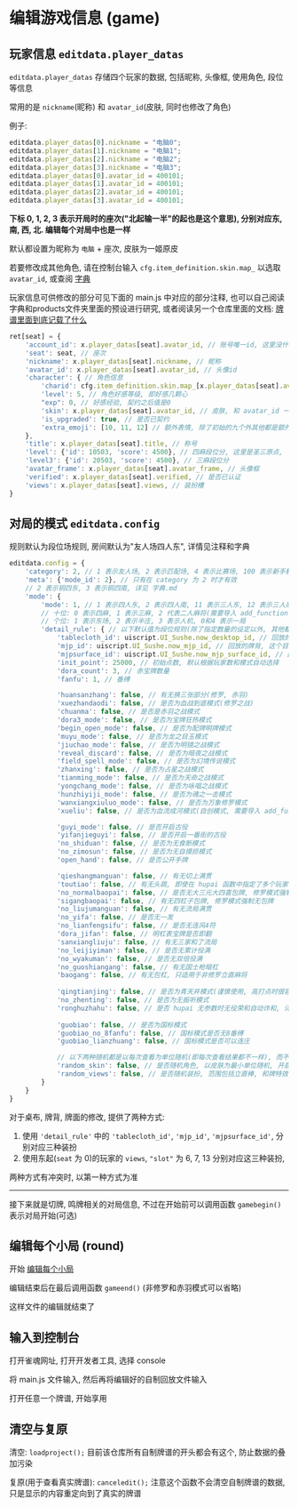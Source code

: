 # 编辑游戏信息 (game)

## 玩家信息 `editdata.player_datas`

`editdata.player_datas` 存储四个玩家的数据, 包括昵称, 头像框, 使用角色, 段位等信息

常用的是 `nickname`(昵称) 和 `avatar_id`(皮肤, 同时也修改了角色)

例子:

```js
editdata.player_datas[0].nickname = "电脑0";
editdata.player_datas[1].nickname = "电脑1";
editdata.player_datas[2].nickname = "电脑2";
editdata.player_datas[3].nickname = "电脑3";
editdata.player_datas[0].avatar_id = 400101;
editdata.player_datas[1].avatar_id = 400101;
editdata.player_datas[2].avatar_id = 400101;
editdata.player_datas[3].avatar_id = 400101;
```

**下标 0, 1, 2, 3 表示开局时的座次("北起输一半"的起也是这个意思), 分别对应东, 南, 西, 北. 编辑每个对局中也是一样**

默认都设置为昵称为 `电脑` + 座次, 皮肤为一姬原皮

若要修改成其他角色, 请在控制台输入 `cfg.item_definition.skin.map_` 以选取 `avatar_id`, 或查阅 [字典](字典.md)

玩家信息可供修改的部分可见下面的 main.js 中对应的部分注释, 也可以自己阅读字典和products文件夹里面的预设进行研究,
或者阅读另一个仓库里面的文档: [牌谱里面到底记载了什么](https://github.com/Fat-pig-Cui/misc-code/tree/main/doc/%E7%89%8C%E8%B0%B1%E9%87%8C%E9%9D%A2%E5%88%B0%E5%BA%95%E8%AE%B0%E8%BD%BD%E4%BA%86%E4%BB%80%E4%B9%88)

```js
ret[seat] = {
    'account_id': x.player_datas[seat].avatar_id, // 账号唯一id, 这里没什么用随便设的(和 avatar_id 一样)
    'seat': seat, // 座次
    'nickname': x.player_datas[seat].nickname, // 昵称
    'avatar_id': x.player_datas[seat].avatar_id, // 头像id
    'character': { // 角色信息
        'charid': cfg.item_definition.skin.map_[x.player_datas[seat].avatar_id].character_id, // 角色id
        'level': 5, // 角色好感等级, 即好感几颗心
        "exp": 0, // 好感经验, 契约之后值是0
        'skin': x.player_datas[seat].avatar_id, // 皮肤, 和 avatar_id 一样
        'is_upgraded': true, // 是否已契约
        'extra_emoji': [10, 11, 12] // 额外表情, 除了初始的九个外其他都是额外表情, 包括契约后的三个
    },
    'title': x.player_datas[seat].title, // 称号
    'level': {'id': 10503, 'score': 4500}, // 四麻段位分, 这里是圣三原点, 下同
    'level3': {'id': 20503, 'score': 4500}, // 三麻段位分
    'avatar_frame': x.player_datas[seat].avatar_frame, // 头像框
    'verified': x.player_datas[seat].verified, // 是否已认证
    'views': x.player_datas[seat].views, // 装扮槽
}
```

## 对局的模式 `editdata.config`

规则默认为段位场规则, 房间默认为"友人场四人东", 详情见注释和字典

```js
editdata.config = {
    'category': 2, // 1 表示友人场, 2 表示匹配场, 4 表示比赛场, 100 表示新手教程
    'meta': {'mode_id': 2}, // 只有在 category 为 2 时才有效
    // 2 表示铜四东, 3 表示铜四南, 详见 字典.md
    'mode': {
        'mode': 1, // 1 表示四人东, 2 表示四人南, 11 表示三人东, 12 表示三人南
        // 十位: 0 表示四麻, 1 表示三麻, 2 代表二人麻将(需要导入 add_function.js)
        // 个位: 1 表示东场, 2 表示半庄, 3 表示人机, 0和4 表示一局
        'detail_rule': { // 以下默认值为段位规则(除了指定数量的设定以外, 其他都默认 false)
            'tablecloth_id': uiscript.UI_Sushe.now_desktop_id, // 回放的桌布, 未设置时为原来的桌布 
            'mjp_id': uiscript.UI_Sushe.now_mjp_id, // 回放的牌背, 这个目前修改的不完美, 指示牌部分还是原来的, 未设置时为原来的牌背
            'mjpsurface_id': uiscript.UI_Sushe.now_mjp_surface_id, // 回放的牌面, 未设置时为原来的牌面
            'init_point': 25000, // 初始点数, 默认根据玩家数和模式自动选择
            'dora_count': 3, // 赤宝牌数量
            'fanfu': 1, // 番缚

            'huansanzhang': false, // 有无换三张部分(修罗, 赤羽)
            'xuezhandaodi': false, // 是否为血战到底模式(修罗之战)
            'chuanma': false, // 是否是赤羽之战模式
            'dora3_mode': false, // 是否为宝牌狂热模式
            'begin_open_mode': false, // 是否为配牌明牌模式
            'muyu_mode': false, // 是否为龙之目玉模式
            'jiuchao_mode': false, // 是否为明镜之战模式
            'reveal_discard': false, // 是否为暗夜之战模式
            'field_spell_mode': false, // 是否为幻境传说模式
            'zhanxing': false, // 是否为占星之战模式
            'tianming_mode': false, // 是否为天命之战模式
            'yongchang_mode': false, // 是否为咏唱之战模式
            'hunzhiyiji_mode': false, // 是否为魂之一击模式
            'wanxiangxiuluo_mode': false, // 是否为万象修罗模式
            'xueliu': false, // 是否为血流成河模式(自创模式, 需要导入 add_function.js)

            'guyi_mode': false, // 是否开启古役
            'yifanjieguyi': false, // 是否开启一番街的古役
            'no_shiduan': false, // 是否为无食断模式
            'no_zimosun': false, // 是否为无自摸损模式
            'open_hand': false, // 是否公开手牌

            'qieshangmanguan': false, // 有无切上满贯
            'toutiao': false, // 有无头跳, 即使在 hupai 函数中指定了多个玩家也会只有最靠近放铳位的玩家和牌
            'no_normalbaopai': false, // 是否无大三元大四喜包牌, 修罗模式强制无包牌
            'sigangbaopai': false, // 有无四杠子包牌, 修罗模式强制无包牌
            'no_liujumanguan': false, // 有无流局满贯
            'no_yifa': false, // 是否无一发
            'no_lianfengsifu': false, // 是否无连风4符
            'dora_jifan': false, // 明杠表宝牌是否即翻
            'sanxiangliuju': false, // 有无三家和了流局
            'no_leijiyiman': false, // 是否无累计役满
            'no_wyakuman': false, // 是否无双倍役满
            'no_guoshiangang': false, // 有无国士枪暗杠
            'baogang': false, // 有无包杠, 只适用于非修罗立直麻将
            
            'qingtianjing': false, // 是否为青天井模式(谨慎使用, 高打点时很容易崩溃, 并取消包牌)
            'no_zhenting': false, // 是否为无振听模式
            'ronghuzhahu': false, // 是否 hupai 无参数时无役荣和自动诈和, 详见 hupai 函数的讲解
            
            'guobiao': false, // 是否为国标模式
            'guobiao_no_8fanfu': false, // 国标模式是否无8番缚
            'guobiao_lianzhuang': false, // 国标模式是否可以连庄

            // 以下两种随机都是以每次查看为单位随机(即每次查看结果都不一样), 而不是以牌谱对局为单位随机
            'random_skin': false, // 是否随机角色, 以皮肤为最小单位随机, 开启此选项后设置的角色皮肤均无效
            'random_views': false, // 是否随机装扮, 范围包括立直棒, 和牌特效, 立直特效, 头像框, 桌布, 称号, 开启此选项后设置的对应装扮均无效
        }
    }
}
```

对于桌布, 牌背, 牌面的修改, 提供了两种方式:

1. 使用 `'detail_rule'` 中的 `'tablecloth_id'`, `'mjp_id'`, `'mjpsurface_id'`, 分别对应三种装扮
2. 使用东起(`seat` 为 0)的玩家的 `views`, `"slot"` 为 6, 7, 13 分别对应这三种装扮,

两种方式有冲突时, 以第一种方式为准

---

接下来就是切牌, 鸣牌相关的对局信息, 不过在开始前可以调用函数 `gamebegin()` 表示对局开始(可选)

## 编辑每个小局 (round)

开始 [编辑每个小局](编辑每个小局.md)

编辑结束后在最后调用函数 `gameend()` (非修罗和赤羽模式可以省略)

这样文件的编辑就结束了

## 输入到控制台

打开雀魂网址, 打开开发者工具, 选择 console

将 main.js 文件输入, 然后再将编辑好的自制回放文件输入

打开任意一个牌谱, 开始享用

## 清空与复原

清空: `loadproject();`
目前该仓库所有自制牌谱的开头都会有这个, 防止数据的叠加污染

复原(用于查看真实牌谱): `canceledit();`
注意这个函数不会清空自制牌谱的数据, 只是显示的内容重定向到了真实的牌谱
